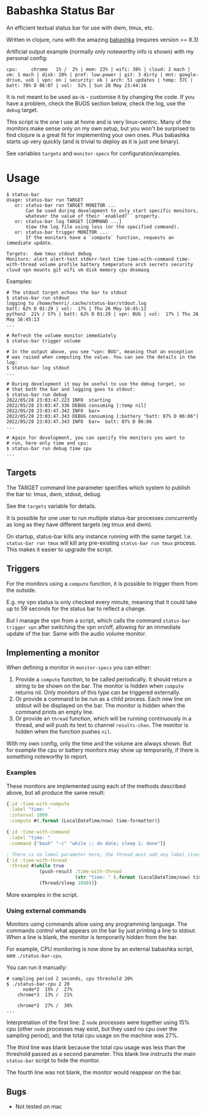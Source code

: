 # Babashka Status Bar

An efficient textual status bar for use with dwm, tmux, etc.

Written in clojure, runs with the amazing [babashka](https://babashka.org/) (requires version >= 8.3)

Artificial output example (normally only noteworthy info is shown) with my personal config:
```
cpu:     chrome   1% /  2% | mem: 23% | wifi: 38% | cloud: 2 mach | vm: 1 mach | disk: 20% | prof: low-power | git: 3 dirty | mnt: google-drive, usb | vpn: on | security: ok | arch: 51 updates | temp: 37C | batt: 78% D 06:07 | vol:  52% | Sun 28 May 23:44:16
```

It is not meant to be used as-is - customise it by changing the code. If you have a problem, check the BUGS section below, check the log, use the `debug` target.

This script is the one I use at home and is very linux-centric. Many of the monitors make sense only on my own setup, but you won't be surprised to find clojure is a great fit for implementing your own ones. Plus babashka starts up very quickly (and is trivial to deploy as it is just one binary).

See variables `targets` and `monitor-specs` for configuration/examples.

# Usage
```
$ status-bar
Usage: status-bar run TARGET
   or: status-bar run TARGET MONITOR ...
       Can be used during development to only start specific monitors,
       whatever the value of their `enabled?`` property.
   or: status-bar log TARGET [COMMAND ...]
       View the log file using less (or the specified command).
   or: status-bar trigger MONITOR ...
       If the monitors have a `compute` function, requests an immediate update.

Targets:  dwm tmux stdout debug
Monitors: alert alert-test stderr-test time time-with-command time-with-thread volume profile battery temperature arch secrets security cloud vpn mounts git wifi vm disk memory cpu dnsmasq
```
Examples:
```
# The stdout target echoes the bar to stdout
$ status-bar run stdout
logging to /home/henri/.cache/status-bar/stdout.log
batt: 62% D 01:29 | vol:  17% | Thu 26 May 16:45:12
python2  21% / 57% | batt: 62% D 01:29 | vpn: BUG | vol:  17% | Thu 26 May 16:45:13
...

# Refresh the volume monitor immediately
$ status-bar trigger volume

# In the output above, you see "vpn: BUG", meaning that an exception
# was raised when computing the value. You can see the details in the log:
$ status-bar log stdout
...

# During development it may be useful to use the debug target, so
# that both the bar and logging goes to stdout:
$ status-bar run debug
2022/05/28 23:03:47.223 INFO  starting
2022/05/28 23:03:47.336 DEBUG consuming [:temp nil]
2022/05/28 23:03:47.342 INFO  bar=
2022/05/28 23:03:47.343 DEBUG consuming [:battery "batt: 87% D 06:06"]
2022/05/28 23:03:47.343 INFO  bar=  batt: 87% D 06:06
...

# Again for development, you can specify the monitors you want to
# run, here only time and cpu:
$ status-bar run debug time cpu
...
```

## Targets

The TARGET command line parameter specifies which system to publish the bar to: tmux, dwm, stdout, debug.

See the `targets` variable for details.

It is possible for one user to run multiple status-bar processes concurrently as long as they have different targets (eg tmux and dwm).

On startup, status-bar kills any instance running with the same target. I.e. `status-bar run tmux` will kill any pre-existing `status-bar run tmux` process. This makes it easier to upgrade the script.

## Triggers

For the monitors using a `compute` function, it is possible to trigger them from the outside.

E.g. my vpn status is only checked every minute, meaning that it could take up to 59 seconds for the status bar to reflect a change.

But I manage the vpn from a script, which calls the command `status-bar trigger vpn` after switching the vpn on/off, allowing for an immediate update of the bar. Same with the audio volume monitor.

## Implementing a monitor

When defining a monitor in `monitor-specs` you can either:
1. Provide a `compute` function, to be called periodically. It should return a string to be shown on the bar. The monitor is hidden when `compute` returns nil. Only monitors of this type can be triggered externally.
2. Or provide a command to be run as a child process. Each new line on stdout will be displayed on the bar. The monitor is hidden when the command prints an empty line.
3. Or provide an `thread` function, which will be running continuously in a thread, and will push its text to channel `results-chan`. The monitor is hidden when the function pushes `nil`.

With my own config, only the time and the volume are always shown. But for example the cpu or battery monitors may show up temporarily, if there is something noteworthy to report.

### Examples

These monitors are implemented using each of the methods described above, but all produce the same result:
```clojure
{:id :time-with-compute
 :label "time: "
 :interval 1000
 :compute #(.format (LocalDateTime/now) time-formatter)}

{:id :time-with-command
 :label "time: "
 :command ["bash" "-c" "while :; do date; sleep 1; done"]}

; There is no label parameter here, the thread must add any label itself
{:id :time-with-thread
 :thread #(while true
            (push-result :time-with-thread
                         (str "time: " (.format (LocalDateTime/now) time-formatter)))
            (Thread/sleep 1000))}
```
More examples in the script.

### Using external commands

Monitors using commands allow using any programming language. The commands control what appears on the bar by just printing a line to stdout. When a line is blank, the monitor is temporarily hidden from the bar.

For example, CPU monitoring is now done by an external babashka script, see `./status-bar-cpu`.

You can run it manually:
```
# sampling period 2 seconds, cpu threshold 20%
$ ./status-bar-cpu 2 20
      node*2  15% /  27%
    chrome*3  13% /  21%

    chrome*2  27% /  30%
...
```
Interpretation of the first line: 2 `node` processes were together using 15% cpu (other `node` processes may exist, but they used no cpu over the sampling period), and the total cpu usage on the machine was 27%.

The third line was blank because the total cpu usage was less than the threshold passed as a second parameter. This blank line instructs the main `status-bar` script to hide the monitor.

The fourth line was not blank, the monitor would reappear on the bar.

## Bugs

- Not tested on mac
